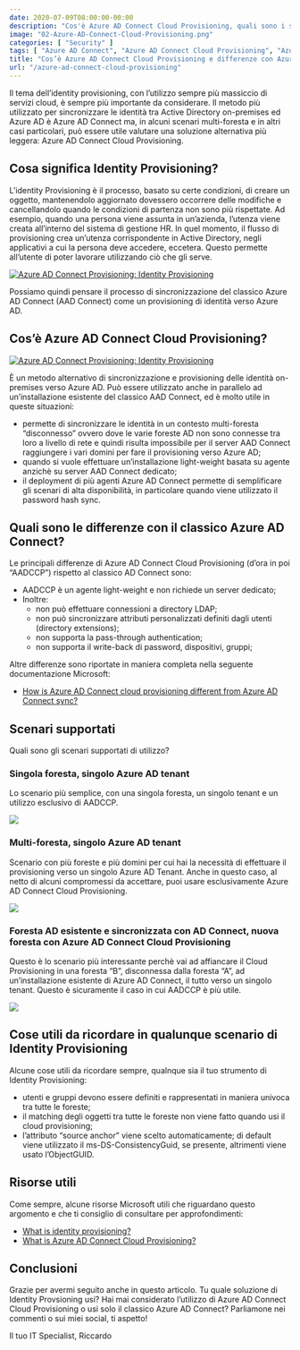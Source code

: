 ```yaml
---
date: 2020-07-09T08:00:00-00:00
description: "Cos'è Azure AD Connect Cloud Provisioning, quali sono i suoi scenari di utilizzo e le differenze rispetto al classico Azure AD Connect."
image: "02-Azure-AD-Connect-Cloud-Provisioning.png"
categories: [ "Security" ]
tags: [ "Azure AD Connect", "Azure AD Connect Cloud Provisioning", "Azure AD" ]
title: "Cos’è Azure AD Connect Cloud Provisioning e differenze con Azure AD Connect"
url: "/azure-ad-connect-cloud-provisioning"
---
```

Il tema dell’identity provisioning, con l’utilizzo sempre più massiccio di servizi cloud, è sempre più importante da considerare. Il metodo più utilizzato per sincronizzare le identità tra Active Directory on-premises ed Azure AD è Azure AD Connect ma, in alcuni scenari multi-foresta e in altri casi particolari, può essere utile valutare una soluzione alternativa più leggera: Azure AD Connect Cloud Provisioning.

## Cosa significa Identity Provisioning?
L’identity Provisioning è il processo, basato su certe condizioni, di creare un oggetto, mantenendolo aggiornato dovessero occorrere delle modifiche e cancellandolo quando le condizioni di partenza non sono più rispettate. Ad esempio, quando una persona viene assunta in un’azienda, l’utenza viene creata all’interno del sistema di gestione HR. In quel momento, il flusso di provisioning crea un’utenza corrispondente in Active Directory, negli applicativi a cui la persona deve accedere, eccetera. Questo permette all’utente di poter lavorare utilizzando ciò che gli serve.

[![Azure AD Connect Provisioning: Identity Provisioning](01-Azure-AD-Connect-Cloud-Provisioning-Identity-Provisioning.png)](01-Azure-AD-Connect-Cloud-Provisioning-Identity-Provisioning.png)

Possiamo quindi pensare il processo di sincronizzazione del classico Azure AD Connect (AAD Connect) come un provisioning di identità verso Azure AD.

## Cos’è Azure AD Connect Cloud Provisioning?

[![Azure AD Connect Provisioning: Identity Provisioning](02-Azure-AD-Connect-Cloud-Provisioning.png)](02-Azure-AD-Connect-Cloud-Provisioning.png)

È un metodo alternativo di sincronizzazione e provisioning delle identità on-premises verso Azure AD. Può essere utilizzato anche in parallelo ad un’installazione esistente del classico AAD Connect, ed è molto utile in queste situazioni:
- permette di sincronizzare le identità in un contesto multi-foresta “disconnesso” ovvero dove le varie foreste AD non sono connesse tra loro a livello di rete e quindi risulta impossibile per il server AAD Connect raggiungere i vari domini per fare il provisioning verso Azure AD;
- quando si vuole effettuare un’installazione light-weight basata su agente anzichè su server AAD Connect dedicato;
- il deployment di più agenti Azure AD Connect permette di semplificare gli scenari di alta disponibilità, in particolare quando viene utilizzato il password hash sync.

## Quali sono le differenze con il classico Azure AD Connect?
Le principali differenze di Azure AD Connect Cloud Provisioning (d’ora in poi “AADCCP”) rispetto al classico AD Connect sono:
- AADCCP è un agente light-weight e non richiede un server dedicato;
- Inoltre:
    - non può effettuare connessioni a directory LDAP;
    - non può sincronizzare attributi personalizzati definiti dagli utenti (directory extensions);
    - non supporta la pass-through authentication;
    - non supporta il write-back di password, dispositivi, gruppi;

Altre differenze sono riportate in maniera completa nella seguente documentazione Microsoft:
- [How is Azure AD Connect cloud provisioning different from Azure AD Connect sync?](https://docs.microsoft.com/en-us/azure/active-directory/cloud-provisioning/what-is-cloud-provisioning#how-is-azure-ad-connect-cloud-provisioning-different-from-azure-ad-connect-sync)

## Scenari supportati
Quali sono gli scenari supportati di utilizzo?

### Singola foresta, singolo Azure AD tenant
Lo scenario più semplice, con una singola foresta, un singolo tenant e un utilizzo esclusivo di AADCCP.

[![](03-Azure-AD-Connect-Cloud-Provisioning-Scenario-1.png)](03-Azure-AD-Connect-Cloud-Provisioning-Scenario-1.png)

### Multi-foresta, singolo Azure AD tenant
Scenario con più foreste e più domini per cui hai la necessità di effettuare il provisioning verso un singolo Azure AD Tenant. Anche in questo caso, al netto di alcuni compromessi da accettare, puoi usare esclusivamente Azure AD Connect Cloud Provisioning.

[![](04-Azure-AD-Connect-Cloud-Provisioning-Scenario-2.png)](04-Azure-AD-Connect-Cloud-Provisioning-Scenario-2.png)

### Foresta AD esistente e sincronizzata con AD Connect, nuova foresta con Azure AD Connect Cloud Provisioning
Questo è lo scenario più interessante perchè vai ad affiancare il Cloud Provisioning in una foresta “B”, disconnessa dalla foresta “A”, ad un’installazione esistente di Azure AD Connect, il tutto verso un singolo tenant. Questo è sicuramente il caso in cui AADCCP è più utile.

[![](05-Azure-AD-Connect-Cloud-Provisioning-Scenario-3.png)](05-Azure-AD-Connect-Cloud-Provisioning-Scenario-3.png)

## Cose utili da ricordare in qualunque scenario di Identity Provisioning
Alcune cose utili da ricordare sempre, qualnque sia il tuo strumento di Identity Provisioning:
- utenti e gruppi devono essere definiti e rappresentati in maniera univoca tra tutte le foreste;
- il matching degli oggetti tra tutte le foreste non viene fatto quando usi il cloud provisioning;
- l’attributo “source anchor” viene scelto automaticamente; di default viene utilizzato il ms-DS-ConsistencyGuid, se presente, altrimenti viene usato l’ObjectGUID.

## Risorse utili
Come sempre, alcune risorse Microsoft utili che riguardano questo argomento e che ti consiglio di consultare per approfondimenti:
- [What is identity provisioning?](https://docs.microsoft.com/en-us/azure/active-directory/cloud-provisioning/what-is-provisioning)
- [What is Azure AD Connect Cloud Provisioning?](https://docs.microsoft.com/en-us/azure/active-directory/cloud-provisioning/what-is-cloud-provisioning)

## Conclusioni
Grazie per avermi seguito anche in questo articolo. Tu quale soluzione di Identity Provsioning usi? Hai mai considerato l’utilizzo di Azure AD Connect Cloud Provisioning o usi solo il classico Azure AD Connect? Parliamone nei commenti o sui miei social, ti aspetto!

Il tuo IT Specialist, Riccardo